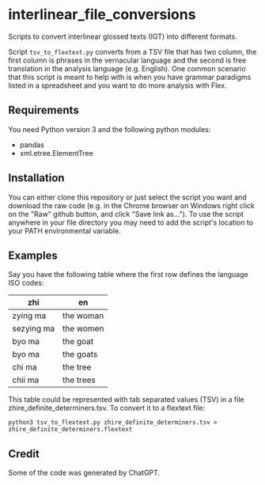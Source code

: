 # interlinear_file_conversions

Scripts to convert interlinear glossed texts (IGT) into different formats.

Script `tsv_to_flextext.py` converts from a TSV file that has two column, the first column is phrases in the vernacular language and the second is free translation in the analysis language (e.g. English). One common scenario that this script is meant to help with is when you have grammar paradigms listed in a spreadsheet and you want to do more analysis with Flex.    

## Requirements

You need Python version 3 and the following python modules:

- pandas
- xml.etree.ElementTree

## Installation

You can either clone this repository or just select the script you want and download the raw code (e.g. in the Chrome browser on Windows right click on the "Raw" github button, and click "Save link as..."). To use the script anywhere in your file directory you may need to add the script's location to your PATH environmental variable. 

## Examples

Say you have the following table where the first row defines the language ISO codes:

|zhi|en|
|---|---|
|zying ma|the woman|
|sezying ma|the women|
|byo ma|the goat|
|byo ma|the goats|
|chi ma|the tree|
|chii ma|the trees|

This table could be represented with tab separated values (TSV) in a file zhire_definite_determiners.tsv. To convert it to a flextext file:

```
python3 tsv_to_flextext.py zhire_definite_determiners.tsv > zhire_definite_determiners.flextext
```

## Credit
Some of the code was generated by ChatGPT.
